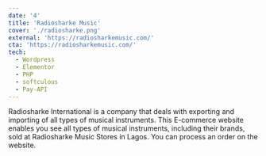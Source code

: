 ```yaml
---
date: '4'
title: 'Radiosharke Music'
cover: './radiosharke.png'
external: 'https://radiosharkemusic.com/'
cta: 'https://radiosharkemusic.com/'
tech:
  - Wordpress
  - Elementor
  - PHP
  - softculous
  - Pay-API
---
```


Radiosharke International is a company that deals with exporting and importing of all types of musical instruments. This E-commerce website enables you see all types of musical instruments, including their brands, sold at Radiosharke Music Stores in Lagos. You can process an order on the website.

